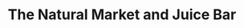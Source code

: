 ---
title: "The Natural Market and Juice Bar"
url: /lutherville/the-natural-market-and-juice-bar/
shop: Gemüse & Obst
---